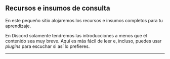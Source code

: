 ## Recursos e insumos de consulta

En este pequeño sitio alojaremos los recursos e insumos completos para tu aprendizaje.

En Discord solamente tendremos las introducciones a menos que el contenido sea muy breve. Aquí es más fácil de leer e, incluso, puedes usar *plugins* para escuchar si así lo prefieres.

---
